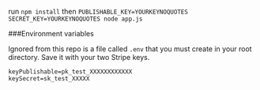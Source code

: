 run `npm install` then `PUBLISHABLE_KEY=YOURKEYNOQUOTES SECRET_KEY=YOURKEYNOQUOTES node app.js`

###Environment variables

Ignored from this repo is a file called `.env` that you must create in your root directory. Save it with your two Stripe keys.

    keyPublishable=pk_test_XXXXXXXXXXXX
    keySecret=sk_test_XXXXX